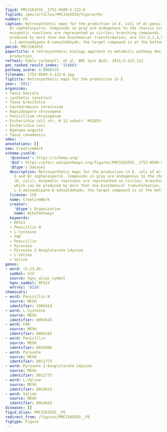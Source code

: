 ```yaml
---
figid: PMC3163555__1752-0509-5-122-6
figlink: /pmc/articles/PMC3163555/figure/F6/
number: F6
caption: Retrosynthetic maps for the production in E. coli of A) penicillin G and
  B) cephalosporin. Compounds in gray are endogenous to the chassis organism (E. coli);
  enzymatic reactions are represented as circles; branching compounds, which can be
  produced by more than one biochemical transformation, are (S)-2,3,4,5-tetrahydropyridine-2-carboxylate,
  L-2-aminoadipate-6-semialdehyde; the target compound is at the bottom of the plot.
pmcid: PMC3163555
papertitle: A retrosynthetic biology approach to metabolic pathway design for therapeutic
  production.
reftext: Pablo Carbonell, et al. BMC Syst Biol. 2011;5:122-122.
pmc_ranked_result_index: '154683'
pathway_score: 0.8966319
filename: 1752-0509-5-122-6.jpg
figtitle: Retrosynthetic maps for the production in E
year: '2011'
organisms:
- Taxus baccata
- synthetic construct
- Taxus brevifolia
- Saccharomyces cerevisiae
- Hapsidospora chrysogena
- Penicillium chrysogenum
- Escherichia coli str. K-12 substr. MG1655
- Escherichia coli
- Ogataea angusta
- Taxus canadensis
ndex: ''
annotations: []
seo: CreativeWork
schema-jsonld:
  '@context': https://schema.org/
  '@id': https://pfocr.wikipathways.org/figures/PMC3163555__1752-0509-5-122-6.html
  '@type': Dataset
  description: Retrosynthetic maps for the production in E. coli of A) penicillin
    G and B) cephalosporin. Compounds in gray are endogenous to the chassis organism
    (E. coli); enzymatic reactions are represented as circles; branching compounds,
    which can be produced by more than one biochemical transformation, are (S)-2,3,4,5-tetrahydropyridine-2-carboxylate,
    L-2-aminoadipate-6-semialdehyde; the target compound is at the bottom of the plot.
  license: CC0
  name: CreativeWork
  creator:
    '@type': Organization
    name: WikiPathways
  keywords:
  - RPS23
  - Penicillin N
  - L-Cysteine
  - FAD
  - Penicillin
  - Pyruvate
  - Pyruvate 2-0xoglutarate L4ysine
  - L-Valine
  - Valine
genes:
- word: (S-23,45-
  symbol: S23
  source: hgnc_alias_symbol
  hgnc_symbol: RPS23
  entrez: '6228'
chemicals:
- word: Penicillin N
  source: MESH
  identifier: C006414
- word: L-Cysteine
  source: MESH
  identifier: D003545
- word: FAD
  source: MESH
  identifier: D005182
- word: Penicillin
  source: MESH
  identifier: D010406
- word: Pyruvate
  source: MESH
  identifier: D011773
- word: Pyruvate 2-0xoglutarate L4ysine
  source: MESH
  identifier: D011773
- word: L-Valine
  source: MESH
  identifier: D014633
- word: Valine
  source: MESH
  identifier: D014633
diseases: []
figid_alias: PMC3163555__F6
redirect_from: /figures/PMC3163555__F6
figtype: Figure
---
```

